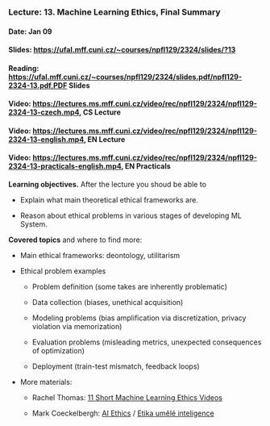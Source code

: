 ### Lecture: 13. Machine Learning Ethics, Final Summary
#### Date: Jan 09
#### Slides: https://ufal.mff.cuni.cz/~courses/npfl129/2324/slides/?13
#### Reading: https://ufal.mff.cuni.cz/~courses/npfl129/2324/slides.pdf/npfl129-2324-13.pdf,PDF Slides
#### Video: https://lectures.ms.mff.cuni.cz/video/rec/npfl129/2324/npfl129-2324-13-czech.mp4, CS Lecture
#### Video: https://lectures.ms.mff.cuni.cz/video/rec/npfl129/2324/npfl129-2324-13-english.mp4, EN Lecture
#### Video: https://lectures.ms.mff.cuni.cz/video/rec/npfl129/2324/npfl129-2324-13-practicals-english.mp4, EN Practicals

**Learning objectives.** After the lecture you shoud be able to

- Explain what main theoretical ethical frameworks are.

- Reason about ethical problems in various stages of developing ML System.

**Covered topics** and where to find more:

- Main ethical frameworks: deontology, utilitarism

- Ethical problem examples

  - Problem definition (some takes are inherently problematic)

  - Data collection (biases, unethical acquisition)

  - Modeling problems (bias amplification via discretization, privacy violation via memorization)

  - Evaluation problems (misleading metrics, unexpected consequences of optimization)

  - Deployment (train-test mismatch, feedback loops)

- More materials:

  - Rachel Thomas: [11 Short Machine Learning Ethics Videos](https://www.youtube.com/playlist?list=PLtmWHNX-gukIU6V33Bc8eP8OD41I4GywR)

  - Mark Coeckelbergh: [AI Ethics](https://mitpress.mit.edu/9780262538190/ai-ethics) / [Etika umělé inteligence](https://www.databazeknih.cz/knihy/etika-umele-inteligence-516976)
